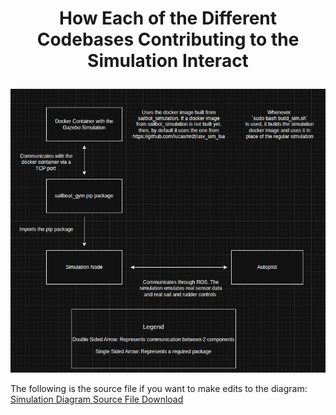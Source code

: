 # <p style="text-align: center;"> How Each of the Different Codebases Contributing to the Simulation Interact </p>


![Diagram of Simulations](../images/diagram_of_simulations.png)

The following is the source file if you want to make edits to the diagram: [Simulation Diagram Source File Download](../system_diagram_files/sailbot_simulations.drawio.xml)
